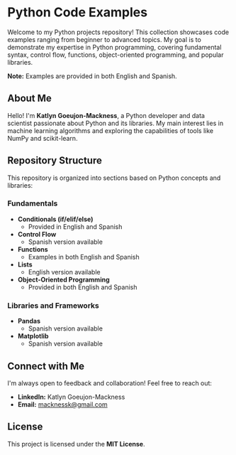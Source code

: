 # Python Code Examples

Welcome to my Python projects repository! This collection showcases code examples ranging from beginner to advanced topics. My goal is to demonstrate my expertise in Python programming, covering fundamental syntax, control flow, functions, object-oriented programming, and popular libraries.

**Note:** Examples are provided in both English and Spanish.

## About Me
Hello! I'm **Katlyn Goeujon-Mackness**, a Python developer and data scientist passionate about Python and its libraries. My main interest lies in machine learning algorithms and exploring the capabilities of tools like NumPy and scikit-learn.

## Repository Structure

This repository is organized into sections based on Python concepts and libraries:

### **Fundamentals**
- **Conditionals (if/elif/else)**
  - Provided in English and Spanish
- **Control Flow**
  - Spanish version available
- **Functions**
  - Examples in both English and Spanish
- **Lists**
  - English version available
- **Object-Oriented Programming**
  - Provided in both English and Spanish

### **Libraries and Frameworks**
- **Pandas**
  - Spanish version available
- **Matplotlib**
  - Spanish version available

## Connect with Me
I'm always open to feedback and collaboration! Feel free to reach out:
- **LinkedIn:** Katlyn Goeujon-Mackness
- **Email:** [macknessk@gmail.com](mailto:macknessk@gmail.com)

## License
This project is licensed under the **MIT License**.
